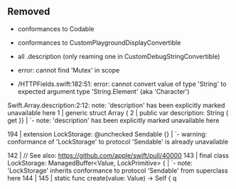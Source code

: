 

## Removed 

- conformances to Codable
- conformances to CustomPlaygroundDisplayConvertible
- all .description (only reaming one in CustomDebugStringConvertible)


- error: cannot find 'Mutex' in scope

- /HTTPFields.swift:182:51: error: cannot convert value of type 'String' to expected argument type 'String.Element' (aka 'Character')


Swift.Array.description:2:12: note: 'description' has been explicitly marked unavailable here
1 | generic struct Array {
2 | public var description: String { get }}
  |            `- note: 'description' has been explicitly marked unavailable here

194 | extension LockStorage: @unchecked Sendable {}
    |                                   `- warning: conformance of 'LockStorage<Value>' to protocol 'Sendable' is already unavailable

142 | // See also: https://github.com/apple/swift/pull/40000
143 | final class LockStorage<Value>: ManagedBuffer<Value, LockPrimitive> {
    |             `- note: 'LockStorage<Value>' inherits conformance to protocol 'Sendable' from superclass here
144 | 
145 |     static func create(value: Value) -> Self {    q